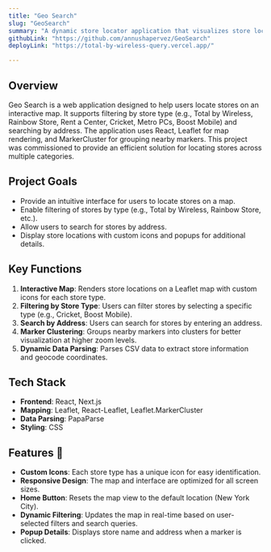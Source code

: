 ```yaml
---
title: "Geo Search"
slug: "GeoSearch"
summary: "A dynamic store locator application that visualizes store locations on an interactive map, allowing users to search and filter by store type and address. This project was commissioned to provide an efficient solution for locating stores across multiple categories."
githubLink: "https://github.com/annushapervez/GeoSearch"
deployLink: "https://total-by-wireless-query.vercel.app/"

---
```


## Overview
Geo Search is a web application designed to help users locate stores on an interactive map. It supports filtering by store type (e.g., Total by Wireless, Rainbow Store, Rent a Center, Cricket, Metro PCs, Boost Mobile) and searching by address. The application uses React, Leaflet for map rendering, and MarkerCluster for grouping nearby markers. This project was commissioned to provide an efficient solution for locating stores across multiple categories.

## Project Goals
- Provide an intuitive interface for users to locate stores on a map.
- Enable filtering of stores by type (e.g., Total by Wireless, Rainbow Store, etc.).
- Allow users to search for stores by address.
- Display store locations with custom icons and popups for additional details.

## Key Functions
1. **Interactive Map**: Renders store locations on a Leaflet map with custom icons for each store type.
2. **Filtering by Store Type**: Users can filter stores by selecting a specific type (e.g., Cricket, Boost Mobile).
3. **Search by Address**: Users can search for stores by entering an address.
4. **Marker Clustering**: Groups nearby markers into clusters for better visualization at higher zoom levels.
5. **Dynamic Data Parsing**: Parses CSV data to extract store information and geocode coordinates.

## Tech Stack
- **Frontend**: React, Next.js
- **Mapping**: Leaflet, React-Leaflet, Leaflet.MarkerCluster
- **Data Parsing**: PapaParse
- **Styling**: CSS

## Features 🌟
- **Custom Icons**: Each store type has a unique icon for easy identification.
- **Responsive Design**: The map and interface are optimized for all screen sizes.
- **Home Button**: Resets the map view to the default location (New York City).
- **Dynamic Filtering**: Updates the map in real-time based on user-selected filters and search queries.
- **Popup Details**: Displays store name and address when a marker is clicked.